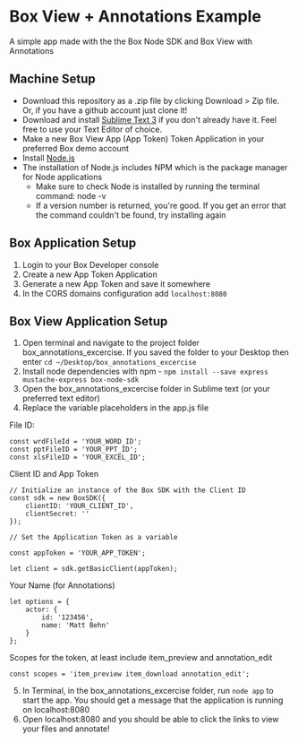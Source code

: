 # Box View + Annotations Example
A simple app made with the the Box Node SDK and Box View with Annotations

## Machine Setup
- Download this repository as a .zip file by clicking Download > Zip file. Or, if you have a github account just clone it!
- Download and install [Sublime Text 3](https://www.sublimetext.com/3) if you don't already have it. Feel free to use your Text Editor of choice.
- Make a new Box View App (App Token) Token Application in your preferred Box demo account
- Install [Node.js](https://nodejs.org/en/download/)
- The installation of Node.js includes NPM which is the package manager for Node applications
  - Make sure to check Node is installed by running the terminal command: node -v
  - If a version number is returned, you're good. If you get an error that the command couldn't be found, try installing again

## Box Application Setup

1. Login to your Box Developer console
2. Create a new App Token Application
3. Generate a new App Token and save it somewhere
4. In the CORS domains configuration add <code>localhost:8080</code>

## Box View Application Setup

1. Open terminal and navigate to the project folder box_annotations_excercise. If you saved the folder to your Desktop then enter `cd ~/Desktop/box_annotations_excercise`
2. Install node dependencies with npm - `npm install --save express mustache-express box-node-sdk`
3. Open the box_annotations_excercise folder in Sublime text (or your preferred text editor)
4. Replace the variable placeholders in the app.js file

File ID:
```
const wrdFileId = 'YOUR_WORD_ID';
const pptFileID = 'YOUR_PPT_ID';
const xlsFileID = 'YOUR_EXCEL_ID';
```
Client ID and App Token

```
// Initialize an instance of the Box SDK with the Client ID
const sdk = new BoxSDK({
	clientID: 'YOUR_CLIENT_ID',
	clientSecret: ''
});

// Set the Application Token as a variable

const appToken = 'YOUR_APP_TOKEN';

let client = sdk.getBasicClient(appToken);
```
Your Name (for Annotations)
```
let options = {
	actor: {
		id: '123456',
		name: 'Matt Behn'
	}
};
```

Scopes for the token, at least include item_preview and annotation_edit
```
const scopes = 'item_preview item_download annotation_edit';
```

5. In Terminal, in the box_annotations_excercise folder, run `node app` to start the app. You should get a message that the application is running on localhost:8080
6. Open localhost:8080 and you should be able to click the links to view your files and annotate!
